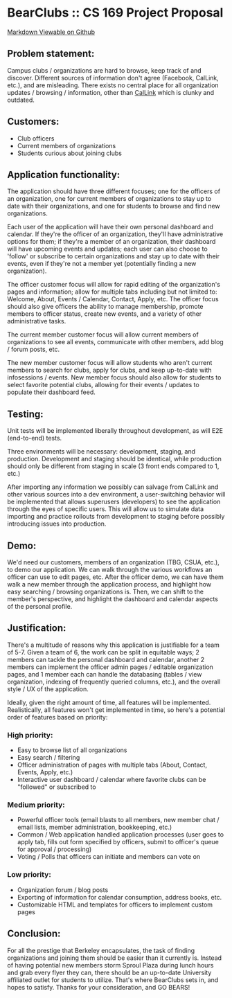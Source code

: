 BearClubs :: CS 169 Project Proposal
====================================
[Markdown Viewable on Github](http://github.com/pkillian/BearClubs)


## Problem statement: 

Campus clubs / organizations are hard to browse, keep track of and discover. Different sources of information don't agree (Facebook, CalLink, etc.), and are misleading. There exists no central place for all organization updates / browsing / information, other than [CalLink](http://callink.berkeley.edu) which is clunky and outdated.


## Customers:

 - Club officers
 - Current members of organizations
 - Students curious about joining clubs


## Application functionality: 

The application should have three different focuses; one for the officers of an organization, one for current members of organizations to stay up to date with their organizations, and one for students to browse and find new organizations.

Each user of the application will have their own personal dashboard and calendar. If they're the officer of an organization, they'll have administrative options for them; if they're a member of an organization, their dashboard will have upcoming events and updates; each user can also choose to 'follow' or subscribe to certain organizations and stay up to date with their events, even if they're not a member yet (potentially finding a new organization).

The officer customer focus will allow for rapid editing of the organization's pages and information; allow for multiple tabs including but not limited to: Welcome, About, Events / Calendar, Contact, Apply, etc. The officer focus should also give officers the ability to manage membership, promote members to officer status, create new events, and a variety of other administrative tasks.

The current member customer focus will allow current members of organizations to see all events, communicate with other members, add blog / forum posts, etc.

The new member customer focus will allow students who aren't current members to search for clubs, apply for clubs, and keep up-to-date with infosessions / events. New member focus should also allow for students to select favorite potential clubs, allowing for their events / updates to populate their dashboard feed.


## Testing:

Unit tests will be implemented liberally throughout development, as will E2E (end-to-end) tests.

Three environments will be necessary: development, staging, and production. Development and staging should be identical, while production should only be different from staging in scale (3 front ends compared to 1, etc.)

After importing any information we possibly can salvage from CalLink and other various sources into a dev environment, a user-switching behavior will be implemented that allows superusers (developers) to see the application through the eyes of specific users. This will allow us to simulate data importing and practice rollouts from development to staging before possibly introducing issues into production.


## Demo:

We'd need our customers, members of an organization (TBG, CSUA, etc.), to demo our application. We can walk through the various workflows an officer can use to edit pages, etc. After the officer demo, we can have them walk a new member through the application process, and highlight how easy searching / browsing organizations is. Then, we can shift to the member's perspective, and highlight the dashboard and calendar aspects of the personal profile. 


## Justification:

There's a multitude of reasons why this application is justifiable for a team of 5-7. Given a team of 6, the work can be split in equitable ways; 2 members can tackle the personal dashboard and calendar, another 2 members can implement the officer admin pages / editable organization pages, and 1 member each can handle the databasing (tables / view organization, indexing of frequently queried columns, etc.), and the overall style / UX of the application.

Ideally, given the right amount of time, all features will be implemented. Realistically, all features won't get implemented in time, so here's a potential order of features based on priority:

### High priority:

 - Easy to browse list of all organizations
 - Easy search / filtering
 - Officer administration of pages with multiple tabs (About, Contact, Events, Apply, etc.)
 - Interactive user dashboard / calendar where favorite clubs can be "followed" or subscribed to

### Medium priority:

 - Powerful officer tools (email blasts to all members, new member chat / email lists, member administration, bookkeeping, etc.)
 - Common / Web application handled application processes (user goes to apply tab, fills out form specified by officers, submit to officer's queue for approval / processing)
 - Voting / Polls that officers can initiate and members can vote on

### Low priority:

 - Organization forum / blog posts
 - Exporting of information for calendar consumption, address books, etc.
 - Customizable HTML and templates for officers to implement custom pages


## Conclusion:

For all the prestige that Berkeley encapsulates, the task of finding organizations and joining them should be easier than it currently is. Instead of having potential new members storm Sproul Plaza during lunch hours and grab every flyer they can, there should be an up-to-date University affiliated outlet for students to utilize. That's where BearClubs sets in, and hopes to satisfy. Thanks for your consideration, and GO BEARS!

